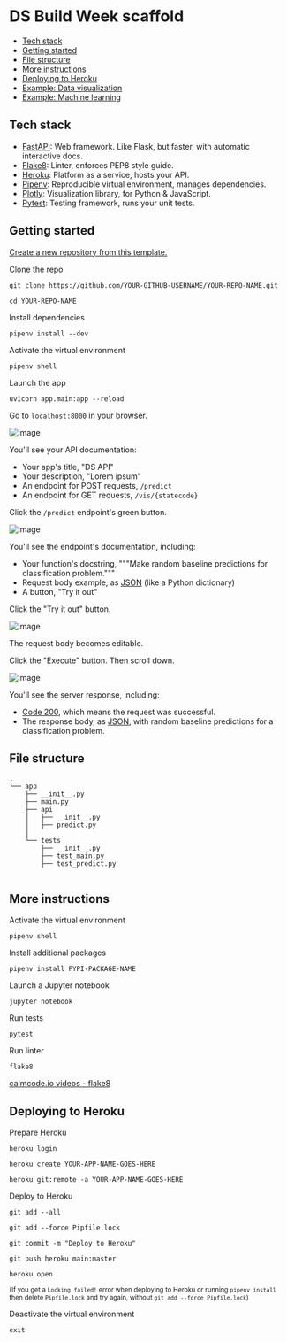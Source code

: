 # DS Build Week scaffold

- [Tech stack](#tech-stack)
- [Getting started](#getting-started)
- [File structure](#file-structure)
- [More instructions](#more-instructions)
- [Deploying to Heroku](#deploying-to-heroku)
- [Example: Data visualization](#example-data-visualization)
- [Example: Machine learning](#example-machine-learning)

## Tech stack
- [FastAPI](https://fastapi.tiangolo.com/): Web framework. Like Flask, but faster, with automatic interactive docs.
- [Flake8](https://flake8.pycqa.org/en/latest/): Linter, enforces PEP8 style guide.
- [Heroku](https://devcenter.heroku.com/): Platform as a service, hosts your API.
- [Pipenv](https://pipenv.pypa.io/en/latest/): Reproducible virtual environment, manages dependencies.
- [Plotly](https://plotly.com/python/): Visualization library, for Python & JavaScript.
- [Pytest](https://docs.pytest.org/en/stable/): Testing framework, runs your unit tests.

## Getting started

[Create a new repository from this template.](https://github.com/Lambda-School-Labs/ds-bw/generate)

Clone the repo
```
git clone https://github.com/YOUR-GITHUB-USERNAME/YOUR-REPO-NAME.git

cd YOUR-REPO-NAME
```

Install dependencies
```
pipenv install --dev
```

Activate the virtual environment
```
pipenv shell
```

Launch the app
```
uvicorn app.main:app --reload
```

Go to `localhost:8000` in your browser.

![image](https://user-images.githubusercontent.com/7278219/87965040-c18ba300-ca80-11ea-894f-d51a69d52f8a.png)

You'll see your API documentation:

- Your app's title, "DS API"
- Your description, "Lorem ipsum"
- An endpoint for POST requests, `/predict`
- An endpoint for GET requests, `/vis/{statecode}`

Click the `/predict` endpoint's green button.

![image](https://user-images.githubusercontent.com/7278219/87965845-0532dc80-ca82-11ea-9690-b4c195a648d6.png)

You'll see the endpoint's documentation, including:

- Your function's docstring, """Make random baseline predictions for classification problem."""
- Request body example, as [JSON](https://developer.mozilla.org/en-US/docs/Learn/JavaScript/Objects/JSON) (like a Python dictionary)
- A button, "Try it out"

Click the "Try it out" button.

![image](https://user-images.githubusercontent.com/7278219/87966677-39f36380-ca83-11ea-97f4-313bc11d3f19.png)

The request body becomes editable. 

Click the "Execute" button. Then scroll down.

![image](https://user-images.githubusercontent.com/7278219/87966896-948cbf80-ca83-11ea-9740-d0801148b1f3.png)

You'll see the server response, including:

- [Code 200](https://developer.mozilla.org/en-US/docs/Web/HTTP/Status/200), which means the request was successful.
- The response body, as [JSON](https://developer.mozilla.org/en-US/docs/Learn/JavaScript/Objects/JSON), with random baseline predictions for a classification problem.

## File structure

```
.
└── app
    ├── __init__.py
    ├── main.py
    ├── api
    │   ├── __init__.py
    │   ├── predict.py
    │      
    └── tests
        ├── __init__.py
        ├── test_main.py
        ├── test_predict.py
        
```

## More instructions

Activate the virtual environment
```
pipenv shell
```

Install additional packages
```
pipenv install PYPI-PACKAGE-NAME
```

Launch a Jupyter notebook
```
jupyter notebook
```

Run tests
```
pytest
```

Run linter
```
flake8
```

[calmcode.io videos - flake8](https://calmcode.io/flake8/introduction.html)

## Deploying to Heroku

Prepare Heroku
```
heroku login

heroku create YOUR-APP-NAME-GOES-HERE

heroku git:remote -a YOUR-APP-NAME-GOES-HERE
```

Deploy to Heroku
```
git add --all

git add --force Pipfile.lock

git commit -m "Deploy to Heroku"

git push heroku main:master

heroku open
```

<small>(If you get a `Locking failed!` error when deploying to Heroku or running `pipenv install` then delete `Pipfile.lock` and try again, without `git add --force Pipfile.lock`)</small>

Deactivate the virtual environment
```
exit
```
